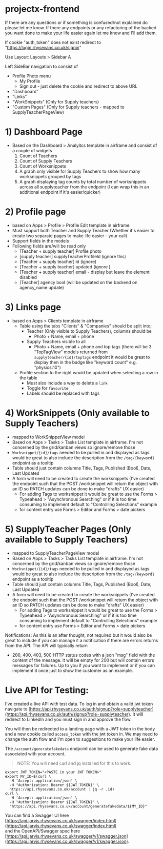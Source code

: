# projectx-frontend
If there are any questions or if something is confused/not explained do please let me know.
If there any endpoints or any refactoring of the backed you want done to make your life easier again let me know and I'll add them.




If cookie "auth_token" does not exist redirect to "https://login.rhysevans.co.uk/signin"     


Use Layout: Layouts > Sidebar A

Left SideBar navigation to consist of
- Profile Photo menu 
  - My Profile 
  - Sign out - just delete the cookie and redirect to above URL
- "Dashboard"
- "Links" 
- "WorkSnippets" (Only for Supply teachers)
- "Custom Pages" (Only for Supply teachers - mapped to SupplyTeacherPageView)

# 1) Dashboard Page
- Based on the Dashboard > Analyitcs template in airframe and consist of a couple of widgets 
  1) Count of Teachers
  2) Count of Supply Teachers 
  3) Count of Worksnippets
  4) A graph only visible for Supply Teachers to show how many worksnippets grouped by tags
  5) A graph displaying tag counts by total number of worksnippets across all supplyteacher from the endpoint
     (I can wrap this in an additional endpoint if it's easier/quicker)

# 2) Profile page
- based on Apps > Profile > Profile Edit template in airframe
- Must support both Teacher and Supply Teacher (Whether it's easier to create two separate pages to make life easier - your call)
- Support fields in the models
- Following fields are/will be read only
  - [Teacher + supply teacher] Profile photo
  - [supply teacher] supplyTeacherProfileId (ignore this)
  - [Teacher + supply teacher] id (ignore)
  - [Teacher + supply teacher] updated (ignore )
  - [Teacher + supply teacher] email - display but leave the element disabled
  - [Teacher] agency bool (will be updated on the backend on agency_name update)


# 3) Links page
- based on Apps > Clients template in airframe
  - Table using the tabs "Clients" & "Companies" should be split into;
    - Teacher (Only visible to Supply Teachers), columns should be 
      - Photo + Name, email + phone
    - Supply Teachers visible to all
      - Photo + Name, email + phone and top tags (there will be 3 "TopTagView" models returned from `supplyteacher/{id}/toptags` endpoint it would be great to display then in the badge like "keyword:count" e.g. "physics:10")
  - Profile section to the right would be updated when selecting a row in the table
    - Must also include a way to delete a `link`
    - Toggle for `favourite`
    - Labels should be replaced with tags

# 4) WorkSnippets (Only available to Supply Teachers)
- mapped to WorkSnippetView model
- Based on Apps > Tasks > Tasks List template in airframe. I'm not concerned by the grid/kanban views so ignore/remove those
- `Worksnippet/{id}/tags` needed to be pulled in and displayed as tags would be great to also include the description from the `/tag/{keyword}` endpoint as a tooltip
- Table should just contain columns Title, Tags, Published (Bool), Date, Last Updated
- A form will need to be created to create the worksnippets (I've created the endpoint such that the POST /worksnippet will return the object with an ID so PATCH updates can be done to make "drafts" UX easier)
  - For adding Tags to worksnippet it would be great to use the Forms > Typeahead > "Asynchronous Searching" or if it is too time consuming to implement default to "Controlling Selections" example
  - for content entry use Forms > Editor and Forms > date pickers

# 5) SupplyTeacher Pages (Only available to Supply Teachers)
- mapped to SupplyTeacherPageView model
- Based on Apps > Tasks > Tasks List template in airframe. I'm not concerned by the grid/kanban views so ignore/remove those
- `Worksnippet/{id}/tags` needed to be pulled in and displayed as tags would be great to also include the description from the `/tag/{keyword}` endpoint as a tooltip
- Table should just contain columns Title, Tags, Published (Bool), Date, Last Updated
- A form will need to be created to create the worksnippets (I've created the endpoint such that the POST /worksnippet will return the object with an ID so PATCH updates can be done to make "drafts" UX easier)
  - For adding Tags to worksnippet it would be great to use the Forms > Typeahead > "Asynchronous Searching" or if it is too time consuming to implement default to "Controlling Selections" example
  - for content entry use Forms > Editor and Forms > date pickers


Notifications:
As this is an after thought, not required but it would also be great to include if you can manage it a notification if there are errors returns from the API. The API will typically return
- 200, 400, 403, 500 HTTP status codes with a json "msg" field with the content of the message. It will be empty for 200 but will contain errors messages for failures.
Up to you if you want to implement or if you can implement it once just to show the customer as an example.


# Live API for Testing:
I've created a live API with test data. To log in and obtain a valid jwt token navigate to [https://api.rhysevans.co.uk/auth/signup?role=supplyteacher](https://api.rhysevans.co.uk/auth/signup?role=supplyteacher). It will redirect to LinkedIn and you must sign in and approve the flow.    

You will then be redirected to a landing page with a JWT token in the body and a new cookie called `access_token` with the jwt token in.
We may need to change the auth flow and I'm open to suggestions to make your life easier.


The `/account/generatefakedata` endpoint can be used to generate fake data associated with your account.
>NOTE: You will need curl and jq installed for this to work.

```
export JWT_TOKEN="<PASTE in your JWT TOKEN>"
export MY_ID=$(curl \
  -H 'Accept: application/json' \
  -H "Authorization: Bearer ${JWT_TOKEN}" \
  https://api.rhysevans.co.uk/account | jq -r .id)
curl \
  -H 'Accept: application/json' \
  -H "Authorization: Bearer ${JWT_TOKEN}" \
  "https://api.rhysevans.co.uk/account/generatefakedata/${MY_ID}"
```

You can find a Swagger UI here [https://api.jarvis.rhysevans.co.uk/swagger/index.html](https://api.jarvis.rhysevans.co.uk/swagger/index.html)    
and the OpenAPI/Swagger spec here [https://api.jarvis.rhysevans.co.uk/swagger/v1/swagger.json](https://api.jarvis.rhysevans.co.uk/swagger/v1/swagger.json).
